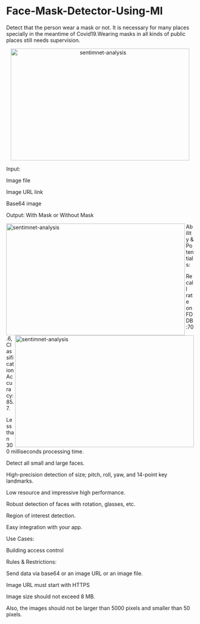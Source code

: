 # Face-Mask-Detector-Using-Ml
Detect that the person wear a mask or not. It is necessary for many places specially in the meantime of Covid19.Wearing masks in all kinds of public places still needs supervision.

<p align="center">
<img src="https://5.imimg.com/data5/PI/FD/NK/SELLER-5866466/images-500x500.jpg" alt='sentimnet-analysis' height=300 width=480> </a></p>

Input:

Image file

Image URL link

Base64 image


Output: With Mask or Without Mask

<p>
<img src="https://i.im.ge/2021/07/19/dL1cm.png" alt='sentimnet-analysis' align="left" height=300 width=480> </a>
<img src="https://i.im.ge/2021/07/19/dL2er.png" alt='sentimnet-analysis' align="right" height=300 width=480> </a></p>








<p>
Ability & Potentials:

Recall rate on FDDB:70.6, Classification Accuracy: 85.7.

Less than 300 milliseconds processing time.

Detect all small and large faces.

High-precision detection of size; pitch, roll, yaw, and 14-point key landmarks.

Low resource and impressive high performance.

Robust detection of faces with rotation, glasses, etc.

Region of interest detection.

Easy integration with your app.



Use Cases:

Building access control

Rules & Restrictions:

Send data via base64 or an image URL or an image file.

Image URL must start with HTTPS

Image size should not exceed 8 MB.

Also, the images should not be larger than 5000 pixels and smaller than 50 pixels.
</p>
